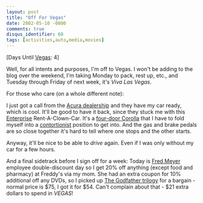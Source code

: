 ```yaml
---
layout: post
title: "Off For Vegas"
date: 2002-05-10 -0800
comments: true
disqus_identifier: 60
tags: [activities,auto,media,movies]
---
```

[Days Until [Vegas](/archive/2002/04/08/vegas-baby-vegas.aspx): 4]
 
 Well, for all intents and purposes, I'm off to Vegas. I won't be adding
to the blog over the weekend, I'm taking Monday to pack, rest up, etc.,
and Tuesday through Friday of next week, it's *Viva Las Vegas*.
 
 For those who care (on a whole different note):
 
 I just got a call from the [Acura
dealership](http://www.acuraofportland.com/) and they have my car ready,
which is cool. It'll be good to have it back, since they stuck me with
this [Enterprise](http://www.enterprise.com/) Rent-A-Clown-Car. It's a
[four-door
Corolla](http://www.enterprise.com/car_rental/cars/compact.jhtml) that I
have to fold myself into a
[contortionist](http://www.contortionhomepage.com/) position to get
into. And the gas and brake pedals are so close together it's hard to
tell where one stops and the other starts.
 
 Anyway, it'll be nice to be able to *drive* again. Even if I was only
without my car for a few hours.
 
 And a final sidetrack before I sign off for a week: Today is [Fred
Meyer](http://www.fredmeyer.com) employee double-discount day so I get
20% off anything (except food and pharmacy) at Freddy's via my mom. She
had an extra coupon for 10% additional off any DVDs, so I picked up [The
Godfather
trilogy](http://www.amazon.com/exec/obidos/ASIN/B00003CXAA/mhsvortex)
for a bargain - normal price is \$75, I got it for \$54. Can't complain
about that - \$21 extra dollars to spend in *VEGAS*!
